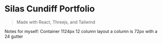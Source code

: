 # Silas Cundiff Portfolio

> Made with React, Threejs, and Tailwind

Notes for myself:
Container 1124px
12 column layout
a column is 72px with a 24 gutter

